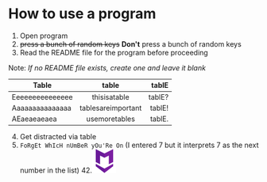 How to use a program
====================
1. Open program
2. ~~press a bunch of random keys~~ **Don't** press a bunch of random keys
3. Read the README file for the program before proceeding

Note: *If no README file exists, create one and leave it blank*

| Table         | table             | tablE |
| ------------- |:-----------------:| -----:|
|Eeeeeeeeeeeeeee|    thisisatable   | tablE?|
|Aaaaaaaaaaaaaaa| tablesareimportant| tablE!|
|AEaeaeaeaea    |   usemoretables   | tablE.|

4. Get distracted via table
7. `FoRgEt WhIcH nUmBeR yOu'Re On` (I entered 7 but it interprets 7 as the next number in the list)
42.![alt text](https://github.com/adam-p/markdown-here/raw/master/src/common/images/icon48.png "hi")
